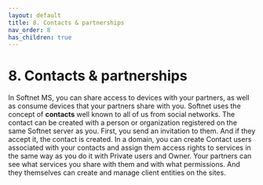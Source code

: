 ```yaml
---
layout: default
title: 8. Contacts & partnerships
nav_order: 8
has_children: true
---
```


# 8. Contacts & partnerships

In Softnet MS, you can share access to devices with your partners, as well as consume devices that your partners share with you. Softnet uses the concept of **contacts** well known to all of us from social networks. The contact can be created with a person or organization registered on the same Softnet server as you. First, you send an invitation to them. And if they accept it, the contact is created. In a domain, you can create Contact users associated with your contacts and assign them access rights to services in the same way as you do it with Private users and Owner. Your partners can see what services you share with them and with what permissions. And they themselves can create and manage client entities on the sites.